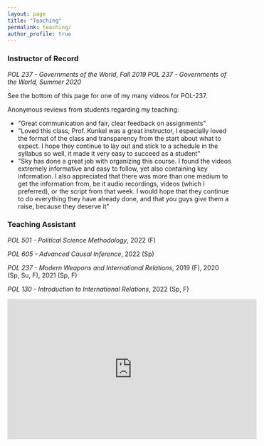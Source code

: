 ```yaml
---
layout: page
title: "Teaching"
permalink: teaching/
author_profile: true
---
```


### Instructor of Record

*POL 237 - Governments of the World, Fall 2019*
*POL 237 - Governments of the World, Summer 2020*

See the bottom of this page for one of my many videos for POL-237.

Anonymous reviews from students regarding my teaching:

* "Great communication and fair, clear feedback on assignments"
* "Loved this class, Prof. Kunkel was a great instructor, I especially loved the format of the class and transparency from the start about what to expect. I hope they continue to lay out and stick to a schedule in the syllabus so well, it made it very easy to succeed as a student"
* "Sky has done a great job with organizing this course. I found the videos extremely informative and easy to follow, yet also containing key information. I also appreciated that there was more than one medium to get the information from, be it audio recordings, videos (which I preferred), or the script from that week. I would hope that they continue to do everything they have already done, and that you guys give them a raise, because they deserve it"


### Teaching Assistant
*POL 501 - Political Science Methodology*, 2022 (F)

*POL 605 - Advanced Causal Inference*, 2022 (Sp)

*POL 237 - Modern Weapons and International Relations*, 2019 (F), 2020 (Sp, Su, F), 2021 (Sp, F)

*POL 130 - Introduction to International Relations*, 2022 (Sp, F)


<iframe width="560" height="315" src="https://www.youtube.com/embed/wKZOaYvHC5A" title="YouTube video player" frameborder="0" allow="accelerometer; autoplay; clipboard-write; encrypted-media; gyroscope; picture-in-picture" allowfullscreen></iframe>
